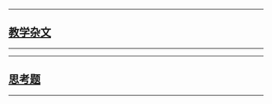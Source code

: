 <html>

<head>

<title> QL's Papers </title>

</head>

<meta http-equiv="Content-Type" content="text/html; charset=utf-8" />

<body>

 

<!------------------------------------------------------------>

<hr>

<p><h2><b><a href="index.html#!jiaoxuezawen.md"> 教学杂文</a></b></h1>


<hr>

<!------------------------------------------------------------>

<hr>

<p><h2><b><a href="index.html#!sikaoti.md">思考题</a></b></h1>


<hr>

<!------------------------------------------------------------>

</body>

</html>
